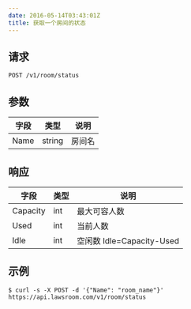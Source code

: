 ```yaml
---
date: 2016-05-14T03:43:01Z
title: 获取一个房间的状态
---
```


## 请求

```
POST /v1/room/status
```

## 参数

| 字段 | 类型 | 说明 |
| --- | --- | --- |
| Name | string | 房间名 |

## 响应

| 字段 | 类型 | 说明 |
| --- | --- | --- |
| Capacity | int | 最大可容人数 |
| Used | int | 当前人数 |
| Idle | int | 空闲数 Idle=Capacity-Used |

## 示例

```
$ curl -s -X POST -d '{"Name": "room_name"}' https://api.lawsroom.com/v1/room/status
```
